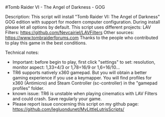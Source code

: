 #Tomb Raider VI - The Angel of Darkness - GOG

Description:
This script will install "Tomb Raider VI: The Angel of Darkness" GOG edition with support for modern computer configuration.
During install please let all options by default.
This script uses different projects:
LAV Filters: https://github.com/Nevcairiel/LAVFilters
Other sources: https://www.tombraiderforums.com
Thanks to the people who contributed to play this game in the best conditions.

Technical notes:
- Important: before begin to play, first click "settings" to set:
resolution, monitor aspect: 1,33=4/3 or 1,78=16/9 or 1,6=16/10...
- TR6 supports natively x360 gamepad. But you will obtain a better gaming experience if you use a keymapper. You will find profiles for x360 (Antimicro) and Steam Controller (sc-controller) in the "gamepad profiles" folder.
- known issue: TR6 is unstable when playing cinematics with LAV Filters and could crash. Save regularly your game.
- Please report issue concerning this script on my github page:
https://github.com/legluondunet/MyLittleLutrisScripts/
